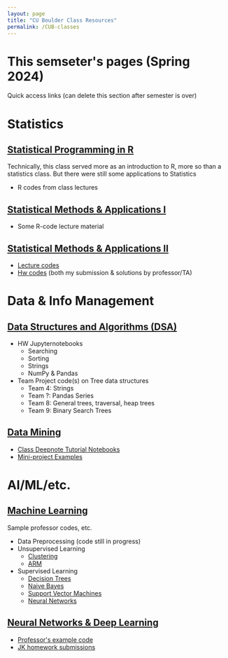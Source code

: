 ```yaml
---
layout: page
title: "CU Boulder Class Resources"
permalink: /CUB-classes
---
```


# This semseter's pages (Spring 2024)
Quick access links (can delete this section after semester is over)


# Statistics
## [Statistical Programming in R](CU-Boulder/RProgramming/RProgramming.md)
Technically, this class served more as an introduction to R, more so than a statistics class. But there were still some applications to Statistics

- R codes from class lectures

## [Statistical Methods & Applications I](CU-Boulder/Stats1/Stats1.md)

- Some R-code lecture material

## [Statistical Methods & Applications II](CU-Boulder/Stats2/Stats2.md)

- [Lecture codes](CU-Boulder/Stats2/class_code.md)
- [Hw codes](CU-Boulder/Stats2/homeworks.md) (both my submission & solutions by professor/TA)

# Data & Info Management
## [Data Structures and Algorithms (DSA)](CU-Boulder/DataStructures/DataStructures.md)

- HW Jupyternotebooks
    - Searching
    - Sorting
    - Strings
    - NumPy & Pandas
- Team Project code(s) on Tree data structures
    - Team 4: Strings
    - Team ?: Pandas Series
    - Team 8: General trees, traversal, heap trees
    - Team 9: Binary Search Trees

## [Data Mining](CU-Boulder/DataMining/DataMining.md)

- [Class Deepnote Tutorial Notebooks](CU-Boulder/DataMining/Lectures.qmd)
- [Mini-project Examples](CU-Boulder/DataMining/MiniProjects.qmd)

# AI/ML/etc.
## [Machine Learning](CU-Boulder/MachineLearning/CUB-ML.md)
Sample professor codes, etc.

- Data Preprocessing (code still in progress)
- Unsupervised Learning
    - [Clustering](CU-Boulder/MachineLearning/Clustering/CUB-ML_Clustering.md)
    - [ARM](CU-Boulder/MachineLearning/ARM/CUB-ML_ARM.md)
- Supervised Learning
    - [Decision Trees](CU-Boulder/MachineLearning/DecisionTrees/CUB-ML_DT.md)
    - [Naive Bayes](CU-Boulder/MachineLearning/NaiveBayes/CUB-ML_NB.md)
    - [Support Vector Machines](CU-Boulder/MachineLearning/SVM/CUB-ML_SVM.md)
    - [Neural Networks](CU-Boulder/MachineLearning/NN/CUB-ML_NN.md)

## [Neural Networks & Deep Learning](CU-Boulder/NeuralNetworks/NeuralNets.md)

- [Professor's example code](CU-Boulder/NeuralNetworks/Prof-Code-Ex.md)
- [JK homework submissions](CU-Boulder/NeuralNetworks/JK-HW.md)
